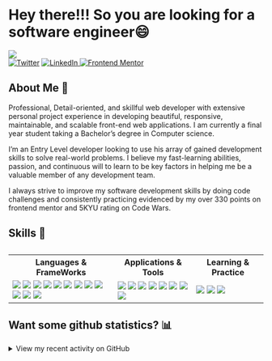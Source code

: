 <h1> Hey there!!! So you are looking for a software engineer😄</h1>
<img align="center" src="https://user-images.githubusercontent.com/81857018/195324898-58f2273b-037f-4bb7-b08f-eaa21223c659.png" >
<div align="left">
  <a href="https://twitter.com/amos_machora" target="_blank"><img src="https://img.shields.io/twitter/follow/amos_machora?logo=twitter&style=for-the-badge" alt="Twitter" /></a> 
  <a href="https://www.linkedin.com/in/amos-machora" target="_blank"><img src="https://img.shields.io/badge/LinkedIN-Amos Machora-informational?style=for-the-badge&logo=linkedin&logoColor=white" alt="LinkedIn"/>
  </a>  
  <a href="https://www.frontendmentor.io/profile/AmohPrince" target="_blank"><img src="https://img.shields.io/badge/Frontend Mentor-Amoh prince-informational?style=for-the-badge&logo=frontendmentor" alt="Frontend Mentor" /></a> 
</div>
<h2>About Me 🔋</h2>
<p>
Professional, Detail-oriented, and skillful web developer with extensive personal project experience in
developing beautiful, responsive, maintainable, and scalable front-end web applications. I am currently a
final year student taking a Bachelor’s degree in Computer science.
</p>
<p>
I’m an Entry Level developer looking to use his array of gained development skills to solve real-world
problems. I believe my fast-learning abilities, passion, and continuous will to learn to be key factors in
helping me be a valuable member of any development team.
</p>
<p>
I always strive to improve my software development skills by doing code challenges and consistently
practicing evidenced by my over 330 points on frontend mentor and 5KYU rating on Code Wars.
</p>
</p>
<h2>Skills 📐<h2>
<table>
  <tr>
    <th>Languages & FrameWorks</th>
    <th>Applications & Tools</th>
    <th>Learning & Practice</th>
  </tr>
<tr>
  <td>
  <img src="https://img.shields.io/badge/Java-ED8B00?style=for-the-badge&logo=java&logoColor=white">
  <img src="https://img.shields.io/badge/Spring-6DB33F?style=for-the-badge&logo=spring&logoColor=white">
  <img src="https://img.shields.io/badge/JavaScript-F7DF1E?style=for-the-badge&logo=javascript&logoColor=black">
  <img src="https://img.shields.io/badge/React-20232A?style=for-the-badge&logo=react&logoColor=61DAFB">
  <img src="https://img.shields.io/badge/React_Router-CA4245?style=for-the-badge&logo=react-router&logoColor=white">
  <img src="https://img.shields.io/badge/TypeScript-007ACC?style=for-the-badge&logo=typescript&logoColor=white">
  <img src="https://img.shields.io/badge/HTML5-E34F26?style=for-the-badge&logo=html5&logoColor=white">
  <img src="https://img.shields.io/badge/CSS-239120?&style=for-the-badge&logo=css3&logoColor=white">
  <img src="https://img.shields.io/badge/MySQL-00000F?style=for-the-badge&logo=mysql&logoColor=white" >
  <img src="https://img.shields.io/badge/Tailwind_CSS-38B2AC?style=for-the-badge&logo=tailwind-css&logoColor=white">
  <img src="https://img.shields.io/badge/-GraphQL-E10098?style=for-the-badge&logo=graphql&logoColor=white">
  <img src="https://img.shields.io/badge/Figma-F24E1E?style=for-the-badge&logo=figma&logoColor=white">
  </td>
  <td>
  <img src="https://img.shields.io/badge/Stack_Overflow-FE7A16?style=for-the-badge&logo=stack-overflow&logoColor=white">
  <img src="https://img.shields.io/badge/GitHub-100000?style=for-the-badge&logo=github&logoColor=white">
  <img src="https://img.shields.io/badge/vercel-%23000000.svg?style=for-the-badge&logo=vercel&logoColor=white">
  <img src="https://img.shields.io/badge/IntelliJ_IDEA-000000.svg?style=for-the-badge&logo=intellij-idea&logoColor=white">
  <img src="https://img.shields.io/badge/Visual_Studio_Code-0078D4?style=for-the-badge&logo=visual%20studio%20code&logoColor=white">
  <img src="https://img.shields.io/badge/Slack-4A154B?style=for-the-badge&logo=slack&logoColor=white">
  <img src="https://img.shields.io/badge/Windows-0078D6?style=for-the-badge&logo=windows&logoColor=white">
  <img src="https://img.shields.io/badge/Spotify-1ED760?&style=for-the-badge&logo=spotify&logoColor=white">
  </td>
  <td>
  <img src="https://img.shields.io/badge/Codewars-B1361E?style=for-the-badge&logo=codewars&logoColor=grey">
  <img src="https://img.shields.io/badge/Coursera-%230056D2.svg?style=for-the-badge&logo=Coursera&logoColor=white">
  <img src="https://img.shields.io/badge/YouTube-FF0000?style=for-the-badge&logo=youtube&logoColor=white">
  </td>
</tr>
</table>

## Want some github statistics? :bar_chart:
<details>
<summary>View my recent activity on GitHub</summary>
<div style="display:flex">
<img src="https://github-readme-stats.vercel.app/api?username=amosmachora">
<img src="https://github-readme-streak-stats.herokuapp.com/?user=amosmachora&">
<img src="https://github-readme-stats.vercel.app/api/top-langs/?username=amosmachora">
</div>
</details>
